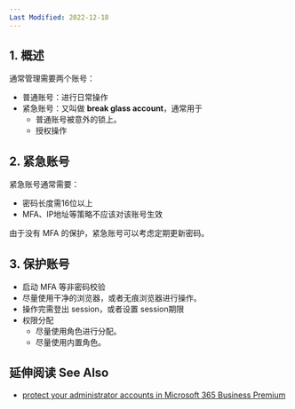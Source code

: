 ```yaml
---
Last Modified: 2022-12-18
---
```






## 1. 概述

通常管理需要两个账号：

- 普通账号：进行日常操作
- 紧急账号：又叫做 **break glass account**，通常用于
  - 普通账号被意外的锁上。
  - 授权操作



## 2. 紧急账号

紧急账号通常需要：

- 密码长度需16位以上
- MFA、IP地址等策略不应该对该账号生效

由于没有 MFA 的保护，紧急账号可以考虑定期更新密码。



## 3. 保护账号

- 启动 MFA 等非密码校验
- 尽量使用干净的浏览器，或者无痕浏览器进行操作。
- 操作完需登出 session，或者设置 session期限
- 权限分配
  - 尽量使用角色进行分配。
  - 尽量使用内置角色。



## 延伸阅读 See Also

- [protect your administrator accounts in Microsoft 365 Business Premium](https://learn.microsoft.com/en-us/microsoft-365/business-premium/m365bp-protect-admin-accounts?view=o365-worldwide)

